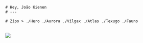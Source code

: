 ```diff
# Hey, João Kienen
# ---

# Zipo > ./Hero ./Aurora ./Vilgax ./Atlas ./Texugo ./Fauno 
```

  ##
  
<div>
  <a href="https://github.com/joaokienen">
    <img src="https://github-readme-stats.vercel.app/api/top-langs/?username=joaokienen&layout=compact"/>
</div> 

